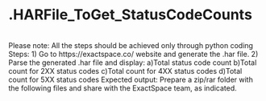 # .HARFile_ToGet_StatusCodeCounts
<br>
Please note: All the steps should be achieved only through python coding 
Steps: 
1) Go to https://exactspace.co/  website and generate the .har file. 
2) Parse the generated .har file and display: 
a)Total status code count  
b)Total count for 2XX status codes 
c)Total count for 4XX status codes 
d)Total count for 5XX status codes 
Expected output: 
Prepare a zip/rar folder with the following files and share with the ExactSpace team, as 
indicated.  
